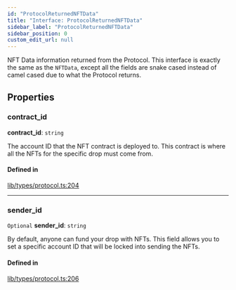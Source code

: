 ```yaml
---
id: "ProtocolReturnedNFTData"
title: "Interface: ProtocolReturnedNFTData"
sidebar_label: "ProtocolReturnedNFTData"
sidebar_position: 0
custom_edit_url: null
---
```


NFT Data information returned from the Protocol. This interface is exactly the same as the `NFTData`, except all the fields are
snake cased instead of camel cased due to what the Protocol returns.

## Properties

### contract\_id

 **contract\_id**: `string`

The account ID that the NFT contract is deployed to. This contract is where all the NFTs for the specific drop must come from.

#### Defined in

[lib/types/protocol.ts:204](https://github.com/keypom/keypom-js/blob/53ee056a4/packages/core/src/lib/types/protocol.ts#L204)

___

### sender\_id

 `Optional` **sender\_id**: `string`

By default, anyone can fund your drop with NFTs. This field allows you to set a specific account ID that will be locked into sending the NFTs.

#### Defined in

[lib/types/protocol.ts:206](https://github.com/keypom/keypom-js/blob/53ee056a4/packages/core/src/lib/types/protocol.ts#L206)
